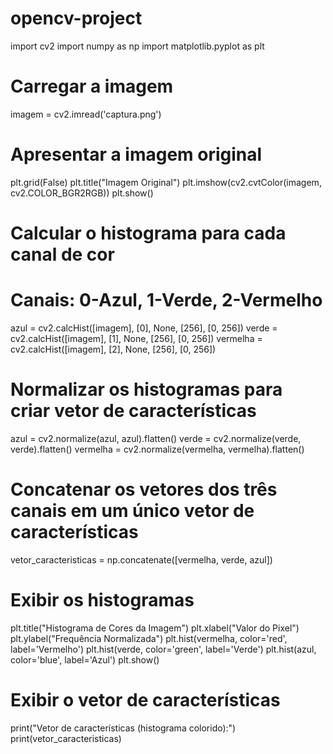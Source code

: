 # opencv-project

import cv2
import numpy as np
import matplotlib.pyplot as plt

# Carregar a imagem
imagem = cv2.imread('captura.png')

# Apresentar a imagem original
plt.grid(False)
plt.title("Imagem Original")
plt.imshow(cv2.cvtColor(imagem, cv2.COLOR_BGR2RGB))
plt.show()


# Calcular o histograma para cada canal de cor
# Canais: 0-Azul, 1-Verde, 2-Vermelho
azul = cv2.calcHist([imagem], [0], None, [256], [0, 256])
verde = cv2.calcHist([imagem], [1], None, [256], [0, 256])
vermelha = cv2.calcHist([imagem], [2], None, [256], [0, 256])

# Normalizar os histogramas para criar vetor de características
azul = cv2.normalize(azul, azul).flatten()
verde = cv2.normalize(verde, verde).flatten()
vermelha = cv2.normalize(vermelha, vermelha).flatten()

# Concatenar os vetores dos três canais em um único vetor de características
vetor_caracteristicas = np.concatenate([vermelha, verde, azul])


# Exibir os histogramas
plt.title("Histograma de Cores da Imagem")
plt.xlabel("Valor do Pixel")
plt.ylabel("Frequência Normalizada")
plt.hist(vermelha, color='red', label='Vermelho')
plt.hist(verde, color='green', label='Verde')
plt.hist(azul, color='blue', label='Azul')
plt.show()


# Exibir o vetor de características
print("Vetor de características (histograma colorido):")
print(vetor_caracteristicas)